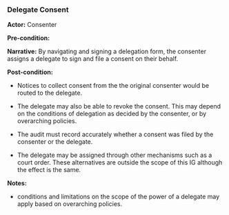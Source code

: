 ### Delegate Consent

**Actor:** Consenter

**Pre-condition:**

**Narrative:**
By navigating and signing a delegation form, the consenter assigns a delegate to sign and file a consent on their behalf. 

**Post-condition:**
- Notices to collect consent from the the original consenter would be routed to the delegate. 

- The delegate may also be able to revoke the consent. This may depend on the conditions of delegation as decided by the consenter, or by overarching policies. 

- The audit must record accurately whether a consent was filed by the consenter or the delegate.

- The delegate may be assigned through other mechanisms such as a court order. These alternatives are outside the scope of this IG although the effect is the same.

**Notes:**
- conditions and limitations on the scope of the power of a delegate may apply based on overarching policies.

